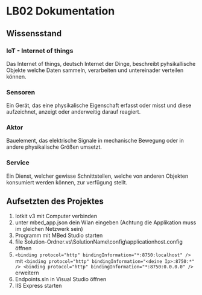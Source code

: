 # LB02 Dokumentation

## Wissensstand

### IoT - Internet of things

Das Internet of things, deutsch Internet der Dinge, beschreibt pyhsikallische Objekte welche Daten sammeln, verarbeiten und untereinader verteilen können.

### Sensoren

Ein Gerät, das eine physikalische Eigenschaft erfasst oder misst und diese aufzeichnet, anzeigt oder anderweitig darauf reagiert.

### Aktor

Bauelement, das elektrische Signale in mechanische Bewegung oder in andere physikalische Größen umsetzt.

### Service

Ein Dienst, welcher gewisse Schnittstellen, welche von anderen Objekten konsumiert werden können, zur verfügung stellt.

## Aufsetzten des Projektes

1. Iotkit v3 mit Computer verbinden
2. unter mbed_app.json dein Wlan eingeben (Achtung die Applikation muss im gleichen Netzwerk sein)
3. Programm mit MBed Studio starten
4. file Solution-Ordner\.vs\SolutionName\config\applicationhost.config öffnen
5. `<binding protocol="http" bindingInformation="*:8750:localhost" />` mit `<binding protocol="http" bindingInformation="<deine Ip>:8750:*" /> <binding protocol="http" bindingInformation="*:8750:0.0.0.0" />` erweitern
6. Endpoints.sln in Visual Studio öffnen
7. IIS Express starten
